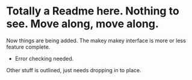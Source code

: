 Totally a Readme here. Nothing to see. Move along, move along.
============

Now things are being added. The makey makey interface is more or less feature complete.
 - Error checking needed.
 
Other stuff is outlined, just needs dropping in to place.